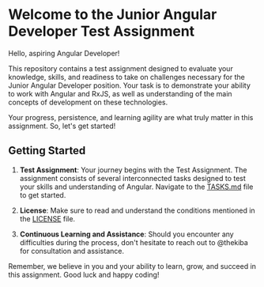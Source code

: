 # Welcome to the Junior Angular Developer Test Assignment

Hello, aspiring Angular Developer!

This repository contains a test assignment designed to evaluate your knowledge, skills, and readiness to take on challenges necessary for the Junior Angular Developer position. Your task is to demonstrate your ability to work with Angular and RxJS, as well as understanding of the main concepts of development on these technologies.

Your progress, persistence, and learning agility are what truly matter in this assignment. So, let's get started!

## Getting Started

1. **Test Assignment**: Your journey begins with the Test Assignment. The assignment consists of several interconnected tasks designed to test your skills and understanding of Angular. Navigate to the [TASKS.md](./TASKS.md) file to get started.

2. **License**: Make sure to read and understand the conditions mentioned in the [LICENSE](./LICENSE) file.

3. **Continuous Learning and Assistance**: Should you encounter any difficulties during the process, don't hesitate to reach out to @thekiba for consultation and assistance.

Remember, we believe in you and your ability to learn, grow, and succeed in this assignment. Good luck and happy coding!

